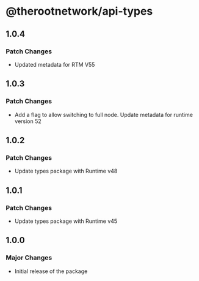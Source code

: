 # @therootnetwork/api-types

## 1.0.4

### Patch Changes

- Updated metadata for RTM V55

## 1.0.3

### Patch Changes

- Add a flag to allow switching to full node. Update metadata for runtime version 52

## 1.0.2

### Patch Changes

- Update types package with Runtime v48

## 1.0.1

### Patch Changes

- Update types package with Runtime v45

## 1.0.0

### Major Changes

- Initial release of the package
